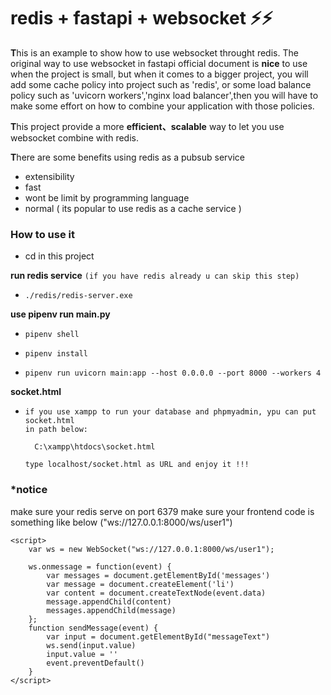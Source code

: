 # redis + fastapi + websocket :zap::zap:

**T**his is an example to show how to use websocket throught redis.
The original way to use websocket in fastapi official document is **nice** to use when the project is small,
but when it comes to a bigger project, you will add some cache policy into project such as 'redis', 
or some load balance policy such as 'uvicorn workers','nginx load balancer',then you will have to make some effort on how to combine your application with those policies.

**T**his project provide a more **efficient、scalable** way to let you use websocket combine with redis.

**T**here are some benefits using redis as a pubsub service
* extensibility
* fast
* wont be limit by programming language
* normal ( its popular to use redis as a cache service )

### How to use it
* cd in this project
  
**run redis service** ```(if you have redis already u can skip this step)```
* ```
  ./redis/redis-server.exe
**use pipenv run  main.py**
* ```
  pipenv shell
* ```
  pipenv install
* ```
  pipenv run uvicorn main:app --host 0.0.0.0 --port 8000 --workers 4
  ```
**socket.html**
* ```
  if you use xampp to run your database and phpmyadmin, ypu can put socket.html
  in path below:

    C:\xampp\htdocs\socket.html
  
  type localhost/socket.html as URL and enjoy it !!!
  ```

### *notice
make sure your redis serve on port 6379
make sure your frontend code is something like below ("ws://127.0.0.1:8000/ws/user1")
~~~
<script>
    var ws = new WebSocket("ws://127.0.0.1:8000/ws/user1");

    ws.onmessage = function(event) {
        var messages = document.getElementById('messages')
        var message = document.createElement('li')
        var content = document.createTextNode(event.data)
        message.appendChild(content)
        messages.appendChild(message)
    };
    function sendMessage(event) {
        var input = document.getElementById("messageText")
        ws.send(input.value)
        input.value = ''
        event.preventDefault()
    }
</script>
